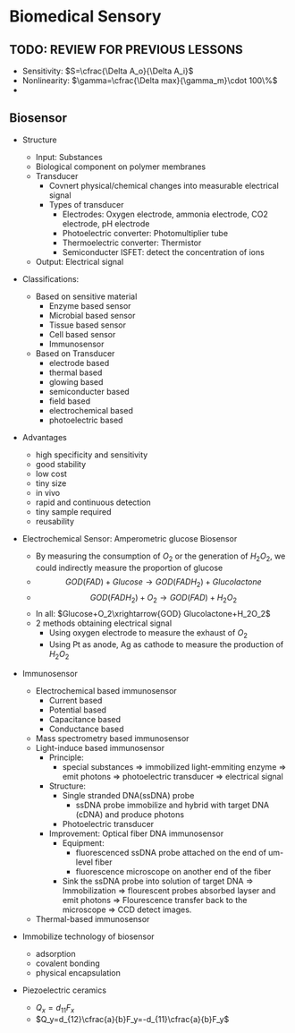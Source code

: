 # Biomedical Sensory

## TODO: REVIEW FOR PREVIOUS LESSONS

+ Sensitivity: $S=\cfrac{\Delta A_o}{\Delta A_i}$
+ Nonlinearity: $\gamma=\cfrac{\Delta max}{\gamma_m}\cdot 100\%$
+ 


## Biosensor
+ Structure
  + Input: Substances
  + Biological component on polymer membranes
  + Transducer
    + Covnert physical/chemical changes into measurable electrical signal
    + Types of transducer
      + Electrodes: Oxygen electrode, ammonia electrode, CO2 electrode, pH electrode
      + Photoelectric converter: Photomultiplier tube
      + Thermoelectric converter: Thermistor
      + Semiconducter ISFET: detect the concentration of ions
  + Output: Electrical signal
+ Classifications:
  + Based on sensitive material
    + Enzyme based sensor
    + Microbial based sensor
    + Tissue based sensor
    + Cell based sensor
    + Immunosensor
  + Based on Transducer
    + electrode based
    + thermal based
    + glowing based
    + semiconducter based
    + field based
    + electrochemical based
    + photoelectric based
+ Advantages
  + high specificity and sensitivity
  + good stability
  + low cost
  + tiny size
  + in vivo
  + rapid and continuous detection
  + tiny sample required
  + reusability
+ Electrochemical Sensor: Amperometric glucose Biosensor
  + By measuring the consumption of $O_2$ or the generation of $H_2O_2$, we could indirectly measure the proportion of glucose
  + $$GOD(FAD)+Glucose\rightarrow GOD(FADH_2)+ Glucolactone$$
  + $$GOD(FADH_2)+O_2\rightarrow GOD(FAD)+H_2O_2$$
  + In all: $Glucose+O_2\xrightarrow{GOD} Glucolactone+H_2O_2$
  + 2 methods obtaining electrical signal
    + Using oxygen electrode to measure the exhaust of $O_2$
    + Using Pt as anode, Ag as cathode to measure the production of $H_2O_2$
+ Immunosensor
  + Electrochemical based immunosensor
    + Current based
    + Potential based
    + Capacitance based
    + Conductance based
  + Mass spectrometry based immunosensor
  + Light-induce based immunosensor
    + Principle:
      + special substances $\Rightarrow$ immobilized light-emmiting enzyme $\Rightarrow$ emit photons $\Rightarrow$ photoelectric transducer $\Rightarrow$ electrical signal
    + Structure:
      + Single stranded DNA(ssDNA) probe
        + ssDNA probe immobilize and hybrid with target DNA (cDNA) and produce photons
      + Photoelectric transducer
    + Improvement: Optical fiber DNA immunosensor
      + Equipment:
        + fluorescenced ssDNA probe attached on the end of um-level fiber
        + fluorescence microscope on another end of the fiber
      + Sink the ssDNA probe into solution of target DNA $\Rightarrow$ Immobilization $\Rightarrow$ flourescent probes absorbed layser and emit photons $\Rightarrow$ Flourescence transfer back to the microscope $\Rightarrow$ CCD detect images.
  + Thermal-based immunosensor
+ Immobilize technology of biosensor
  + adsorption
  + covalent bonding
  + physical encapsulation

+ Piezoelectric ceramics
  + $Q_x=d_{11}F_x$
  + $Q_y=d_{12}\cfrac{a}{b}F_y=-d_{11}\cfrac{a}{b}F_y$
